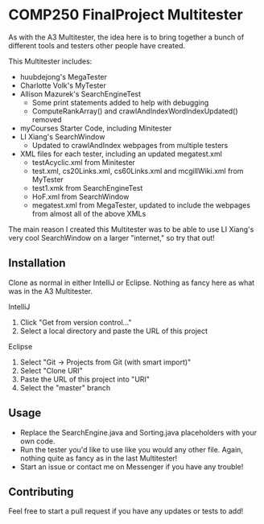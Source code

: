# COMP250 FinalProject Multitester

As with the A3 Multitester, the idea here is to bring together a bunch of different tools and testers other people have created.

This Multitester includes:
* huubdejong's MegaTester
* Charlotte Volk's MyTester
* Allison Mazurek's SearchEngineTest
   * Some print statements added to help with debugging
   * ComputeRankArray() and crawlAndIndexWordIndexUpdated() removed
* myCourses Starter Code, including Minitester
* LI Xiang's SearchWindow
   * Updated to crawlAndIndex webpages from multiple testers
* XML files for each tester, including an updated megatest.xml
   * testAcyclic.xml from Minitester
   * test.xml, cs20Links.xml, cs60Links.xml and mcgillWiki.xml from MyTester
   * test1.xmk from SearchEngineTest
   * HoF.xml from SearchWindow
   * megatest.xml from MegaTester, updated to include the webpages from almost all of the above XMLs
   

The main reason I created this Multitester was to be able to use LI Xiang's very cool SearchWindow on a larger "internet," so try that out!

## Installation
Clone as normal in either IntelliJ or Eclipse. Nothing as fancy here as what was in the A3 Multitester.

IntelliJ
1. Click "Get from version control..."
2. Select a local directory and paste the URL of this project

Eclipse
  1. Select "Git -> Projects from Git (with smart import)"
  2. Select "Clone URI"
  3. Paste the URL of this project into "URI"
  4. Select the "master" branch

## Usage
* Replace the SearchEngine.java and Sorting.java placeholders with your own code.
* Run the tester you'd like to use like you would any other file. Again, nothing quite as fancy as in the last Multitester! 
* Start an issue or contact me on Messenger if you have any trouble!

## Contributing
Feel free to start a pull request if you have any updates or tests to add!

